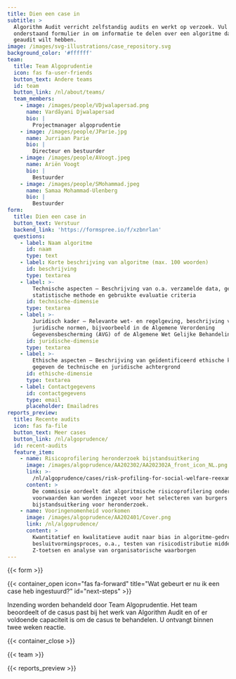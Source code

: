 ```yaml
---
title: Dien een case in
subtitle: >
  Algorithm Audit verricht zelfstandig audits en werkt op verzoek. Vul
  onderstaand formulier in om informatie te delen over een algoritme dat u
  geaudit wilt hebben.
image: /images/svg-illustrations/case_repository.svg
background_color: '#ffffff'
team:
  title: Team Algoprudentie
  icon: fas fa-user-friends
  button_text: Andere teams
  id: team
  button_link: /nl/about/teams/
  team_members:
    - image: /images/people/VDjwalapersad.png
      name: Vardâyani Djwalapersad
      bio: |
        Projectmanager algoprudentie
    - image: /images/people/JParie.jpg
      name: Jurriaan Parie
      bio: |
        Directeur en bestuurder
    - image: /images/people/AVoogt.jpeg
      name: Ariën Voogt
      bio: |
        Bestuurder
    - image: /images/people/SMohammad.jpeg
      name: Samaa Mohammad-Ulenberg
      bio: |
        Bestuurder
form:
  title: Dien een case in
  button_text: Verstuur
  backend_link: 'https://formspree.io/f/xzbnrlan'
  questions:
    - label: Naam algoritme
      id: naam
      type: text
    - label: Korte beschrijving van algoritme (max. 100 woorden)
      id: beschrijving
      type: textarea
    - label: >-
        Technische aspecten – Beschrijving van o.a. verzamelde data, gehanteerde
        statistische methode en gebruikte evaluatie criteria
      id: technische-dimensie
      type: textarea
    - label: >-
        Juridisch kader – Relevante wet- en regelgeving, beschrijving van open
        juridische normen, bijvoorbeeld in de Algemene Verordening
        Gegevensbescherming (AVG) of de Algemene Wet Gelijke Behandeling (AWGB)
      id: juridische-dimensie
      type: textarea
    - label: >-
        Ethische aspecten – Beschrijving van geïdentificeerd ethische kwesties
        gegeven de technische en juridische achtergrond
      id: ethische-dimensie
      type: textarea
    - label: Contactgegevens
      id: contactgegevens
      type: email
      placeholder: Emailadres
reports_preview:
  title: Recente audits
  icon: fas fa-file
  button_text: Meer cases
  button_link: /nl/algoprudence/
  id: recent-audits
  feature_item:
    - name: Risicoprofilering heronderzoek bijstandsuitkering
      image: /images/algoprudence/AA202302/AA202302A_front_icon_NL.png
      link: >-
        /nl/algoprudence/cases/risk-profiling-for-social-welfare-reexamination-aa202302/
      content: >
        De commissie oordeelt dat algoritmische risicoprofilering onder strikte
        voorwaarden kan worden ingezet voor het selecteren van burgers met een
        bijstandsuitkering voor heronderzoek.
    - name: Vooringenomenheid voorkomen
      image: /images/algoprudence/AA202401/Cover.png
      link: /nl/algoprudence/
      content: >
        Kwantitatief en kwalitatieve audit naar bias in algoritme-gedreven
        besluitvormingsproces, o.a., testen van risicodistributie middels
        Z-toetsen en analyse van organisatorische waarborgen
---
```


{{< form >}}

{{< container_open icon="fas fa-forward" title="Wat gebeurt er nu ik een case heb ingestuurd?" id="next-steps" >}}

Inzending worden behandeld door Team Algoprudentie. Het team beoordeelt of de casus past bij het werk van Algorithm Audit en of er voldoende capaciteit is om de casus te behandelen. U ontvangt binnen twee weken reactie.

{{< container_close >}}

{{< team >}}

{{< reports_preview >}}
